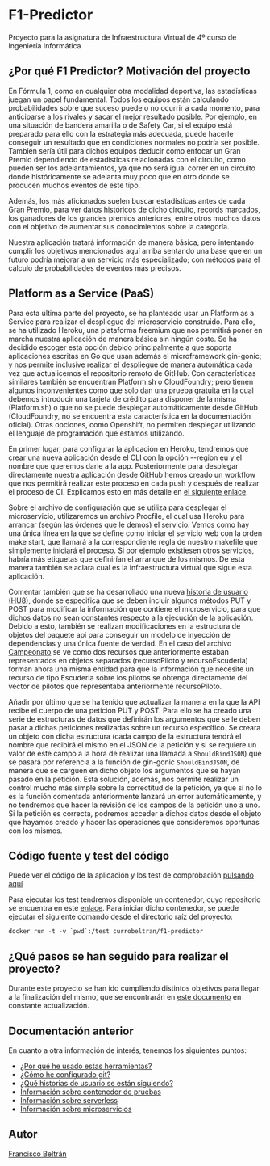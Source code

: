 # F1-Predictor
Proyecto para la asignatura de Infraestructura Virtual de 4º curso de Ingeniería Informática

## ¿Por qué F1 Predictor? Motivación del proyecto

En Fórmula 1, como en cualquier otra modalidad deportiva, las estadísticas juegan un papel fundamental. Todos los equipos están calculando probabilidades sobre que suceso puede o no ocurrir a cada momento, para anticiparse a los rivales y sacar el mejor resultado posible. Por ejemplo, en una situación de bandera amarilla o de Safety Car, si el equipo está preparado para ello con la estrategia más adecuada, puede hacerle conseguir un resultado que en condiciones normales no podría ser posible. También sería útil para dichos equipos deducir como enfocar un Gran Premio dependiendo de estadísticas relacionadas con el circuito, como pueden ser los adelantamientos, ya que no será igual correr en un circuito donde históricamente se adelanta muy poco que en otro donde se producen muchos eventos de este tipo.

Además, los más aficionados suelen buscar estadísticas antes de cada Gran Premio, para ver datos históricos de dicho circuito, records marcados, los ganadores de los grandes premios anteriores, entre otros muchos datos con el objetivo de aumentar sus conocimientos sobre la categoría.

Nuestra aplicación tratará información de manera básica, pero intentando cumplir los objetivos mencionados aquí arriba sentando una base que en un futuro podría mejorar a un servicio más especializado; con métodos para el cálculo de probabilidades de eventos más precisos.

## Platform as a Service (PaaS)

Para esta última parte del proyecto, se ha planteado usar un Platform as a Service para realizar el despliegue del microservicio construido. Para ello, se ha utilizado Heroku, una plataforma freemium que nos permitirá poner en marcha nuestra aplicación de manera básica sin ningún coste. Se ha decidido escoger esta opción debido principalmente a que soporta aplicaciones escritas en Go que usan además el microframework gin-gonic; y nos permite inclusive realizar el despliegue de manera automática cada vez que actualicemos el repositorio remoto de GitHub. Con características similares también se encuentran Platform.sh o CloudFoundry; pero tienen algunos inconvenientes como que solo dan una prueba gratuita en la cual debemos introducir una tarjeta de crédito para disponer de la misma (Platform.sh) o que no se puede desplegar automáticamente desde GitHub (CloudFoundry, no se encuentra esta característica en la documentación oficial). Otras opciones, como Openshift, no permiten desplegar utilizando el lenguaje de programación que estamos utilizando.

En primer lugar, para configurar la aplicación en Heroku, tendremos que crear una nueva aplicación desde el CLI con la opción --region eu y el nombre que queremos darle a la app. Posteriormente para desplegar directamente nuestra aplicación desde GitHub hemos creado un workflow que nos permitirá realizar este proceso en cada push y después de realizar el proceso de CI. Explicamos esto en más detalle en [el siguiente enlace](./docs/heroku.md).

Sobre el archivo de configuración que se utiliza para desplegar el microservicio, utilizaremos un archivo Procfile, el cual usa Heroku para arrancar (según las órdenes que le demos) el servicio. Vemos como hay una única línea en la que se define como iniciar el servicio web con la orden make start, que llamará a la correspondiente regla de nuestro makefile que simplemente iniciará el proceso. Si por ejemplo existiesen otros servicios, habría más etiquetas que definirían el arranque de los mismos. De esta manera también se aclara cual es la infraestructura virtual que sigue esta aplicación.

Comentar también que se ha desarrollado una nueva [historia de usuario (HU8)](./docs/hu.md), donde se especifica que se deben incluir algunos métodos PUT y POST para modificar la información que contiene el microservicio, para que dichos datos no sean constantes respecto a la ejecución de la aplicación. Debido a esto, también se realizan modificaciones en la estructura de objetos del paquete api para conseguir un modelo de inyección de dependencias y una única fuente de verdad. En el caso del archivo [Campeonato](./src/api/Campeonato.go) se ve como dos recursos que anteriormente estaban representados en objetos separados (recursoPiloto y recursoEscuderia) forman ahora una misma entidad para que la información que necesite un recurso de tipo Escuderia sobre los pilotos se obtenga directamente del vector de pilotos que representaba anteriormente recursoPiloto.

Añadir por último que se ha tenido que actualizar la manera en la que la API recibe el cuerpo de una petición PUT y POST. Para ello se ha creado una serie de estructuras de datos que definirán los argumentos que se le deben pasar a dichas peticiones realizadas sobre un recurso específico. Se creara un objeto con dicha estructura (cada campo de la estructura tendrá el nombre que recibirá el mismo en el JSON de la petición y si se requiere un valor de este campo a la hora de realizar una llamada a `ShouldBindJSON`) que se pasará por referencia a la función de gin-gonic `ShouldBindJSON`, de manera que se carguen en dicho objeto los argumentos que se hayan pasado en la petición. Esta solución, además, nos permite realizar un control mucho más simple sobre la correctitud de la petición, ya que si no lo es la función comentada anteriormente lanzará un error automáticamente, y no tendremos que hacer la revisión de los campos de la petición uno a uno. Si la petición es correcta, podremos acceder a dichos datos desde el objeto que hayamos creado y hacer las operaciones que consideremos oportunas con los mismos.

## Código fuente y test del código

Puede ver el código de la aplicación y los test de comprobación [pulsando aquí](https://github.com/currobeltran/F1-Predictor/tree/master/src/f1predictor)

Para ejecutar los test tendremos disponible un contenedor, cuyo repositorio se encuentra en este [enlace](https://hub.docker.com/r/currobeltran/f1-predictor). Para iniciar dicho contenedor, se puede ejecutar el siguiente comando desde el directorio raíz del proyecto:

```shell
docker run -t -v `pwd`:/test currobeltran/f1-predictor
```

## ¿Qué pasos se han seguido para realizar el proyecto?

Durante este proyecto se han ido cumpliendo distintos objetivos para llegar a la finalización del mismo, que se encontrarán en [este documento](./docs/pasosrealizados.md) en constante actualización.

## Documentación anterior

En cuanto a otra información de interés, tenemos los siguientes puntos:

- [¿Por qué he usado estas herramientas?](./docs/herramientas.md)
- [¿Cómo he configurado git?](./docs/configuracion.md)
- [¿Qué historias de usuario se están siguiendo?](./docs/hu.md)
- [Información sobre contenedor de pruebas](./docs/docker.md)
- [Información sobre serverless](./docs/Serverless.md)
- [Información sobre microservicios](./docs/microservicios.md)

## Autor

[Francisco Beltrán](https://github.com/currobeltran)
